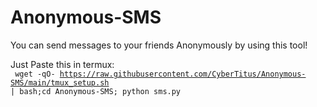# Anonymous-SMS
You can send messages to your friends Anonymously by using this tool!

Just Paste this in termux:
<br>
<code>
wget -qO- https://raw.githubusercontent.com/CyberTitus/Anonymous-SMS/main/tmux_setup.sh | bash;cd Anonymous-SMS; python sms.py
</code>
